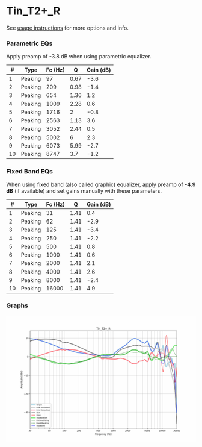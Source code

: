 # Tin_T2+_R
See [usage instructions](https://github.com/jaakkopasanen/AutoEq#usage) for more options and info.

### Parametric EQs
Apply preamp of -3.8 dB when using parametric equalizer.

|   # | Type    |   Fc (Hz) |    Q |   Gain (dB) |
|-----|---------|-----------|------|-------------|
|   1 | Peaking |        97 | 0.67 |        -3.6 |
|   2 | Peaking |       209 | 0.98 |        -1.4 |
|   3 | Peaking |       654 | 1.36 |         1.2 |
|   4 | Peaking |      1009 | 2.28 |         0.6 |
|   5 | Peaking |      1716 | 2    |        -0.8 |
|   6 | Peaking |      2563 | 1.13 |         3.6 |
|   7 | Peaking |      3052 | 2.44 |         0.5 |
|   8 | Peaking |      5002 | 6    |         2.3 |
|   9 | Peaking |      6073 | 5.99 |        -2.7 |
|  10 | Peaking |      8747 | 3.7  |        -1.2 |

### Fixed Band EQs
When using fixed band (also called graphic) equalizer, apply preamp of **-4.9 dB** (if available) and set gains manually with these parameters.

|   # | Type    |   Fc (Hz) |    Q |   Gain (dB) |
|-----|---------|-----------|------|-------------|
|   1 | Peaking |        31 | 1.41 |         0.4 |
|   2 | Peaking |        62 | 1.41 |        -2.9 |
|   3 | Peaking |       125 | 1.41 |        -3.4 |
|   4 | Peaking |       250 | 1.41 |        -2.2 |
|   5 | Peaking |       500 | 1.41 |         0.8 |
|   6 | Peaking |      1000 | 1.41 |         0.6 |
|   7 | Peaking |      2000 | 1.41 |         2.1 |
|   8 | Peaking |      4000 | 1.41 |         2.6 |
|   9 | Peaking |      8000 | 1.41 |        -2.4 |
|  10 | Peaking |     16000 | 1.41 |         4.9 |

### Graphs
![](./Tin_T2+_R.png)
